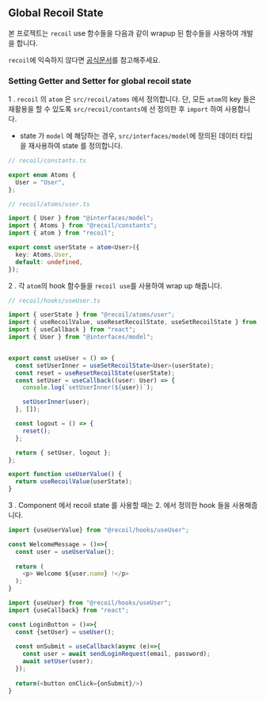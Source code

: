 
## Global Recoil State

본 프로젝트는 `recoil` use 함수들을 다음과 같이 wrapup 된 함수들을 사용하여 개발을 합니다.

`recoil`에 익숙하지 않다면 [공식문서](https://recoiljs.org/docs/introduction/getting-started)를 참고해주세요.



### Setting Getter and Setter for global recoil state


 1 . `recoil` 의 `atom` 은 `src/recoil/atoms` 에서 정의합니다. 단, 모든 `atom`의 key 들은 재활용을 할 수 있도록  `src/recoil/contants`에 
    선 정의한 후 `import` 하여 사용합니다.
    
   - state 가 `model` 에 해당하는 경우, `src/interfaces/model`에 정의된 데이터 타입을 재사용하여 state 를 정의합니다.
   

```typescript jsx
// recoil/constants.ts

export enum Atoms {
  User = "User",
};

```

```typescript jsx
// recoil/atoms/user.ts

import { User } from "@interfaces/model";
import { Atoms } from "@recoil/constants";
import { atom } from "recoil";

export const userState = atom<User>({
  key: Atoms.User,
  default: undefined,
});
```



 2 . 각 `atom`의 hook 함수들을 `recoil use`를 사용하여 wrap up 해줍니다.

```typescript jsx
// recoil/hooks/useUser.ts

import { userState } from "@recoil/atoms/user";
import { useRecoilValue, useResetRecoilState, useSetRecoilState } from "recoil";
import { useCallback } from "react";
import { User } from "@interfaces/model";


export const useUser = () => {
  const setUserInner = useSetRecoilState<User>(userState);
  const reset = useResetRecoilState(userState);
  const setUser = useCallback((user: User) => {
    console.log(`setUserInner(${user})`);

    setUserInner(user);
  }, []);

  const logout = () => {
    reset();
  };

  return { setUser, logout };
};

export function useUserValue() {
  return useRecoilValue(userState);
}
```

  3 . Component 에서 recoil state 를 사용할 때는 2. 에서 정의한 hook 들을 사용해줍니다.
  
  
```typescript jsx
import {useUserValue} from "@recoil/hooks/useUser";

const WelcomeMessage = ()=>{
  const user = useUserValue();
  
  return (
    <p> Welcome ${user.name} !</p>
  );
}
```


```typescript jsx
import {useUser} from "@recoil/hooks/useUser";
import {useCallback} from "react";

const LoginButton = ()=>{
  const {setUser} = useUser();
  
  const onSubmit = useCallback(async (e)=>{
    const user = await sendLoginRequest(email, password);
    await setUser(user);
  });
  
  return(<button onClick={onSubmit}/>)
}

```
